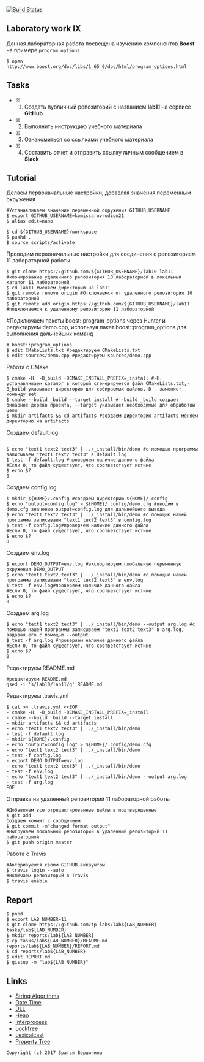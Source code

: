 [![Build Status](https://travis-ci.org/komissarovrodion21/lab08.svg?branch=master)](https://travis-ci.org/komissarovrodion21/lab08)
## Laboratory work IX


Данная лабораторная работа посвещена изучению компонентов **Boost** на примере `program_options`

```ShellSession
$ open http://www.boost.org/doc/libs/1_65_0/doc/html/program_options.html
```

## Tasks

- [X] 1. Создать публичный репозиторий с названием **lab11** на сервисе **GitHub**
- [X] 2. Выполнить инструкцию учебного материала
- [X] 3. Ознакомиться со ссылками учебного материала
- [X] 4. Составить отчет и отправить ссылку личным сообщением в **Slack**

## Tutorial
Делаем первоначальные настройки, добавляя значения переменным окружения
```ShellSession
#Устанавливаем значение переменной окружения GITHUB_USERNAME
$ export GITHUB_USERNAME=komissarovrodion21
$ alias edit=nano
```

```ShellSession
$ cd ${GITHUB_USERNAME}/workspace
$ pushd .
$ source scripts/activate
```

Проводим первоначальные настройки для соединения с репозиторием 11 лабораторной работы
```ShellSession
$ git clone https://github.com/${GITHUB_USERNAME}/lab10 lab11 #клонирование удаленного репозитория 10 лабораторной в локальный каталог 11 лабораторной
$ cd lab11 #меняем директорию на lab11
$ git remote remove origin #Отключаемся от удаленного репозитория 10 лабораторной
$ git remote add origin https://github.com/${GITHUB_USERNAME}/lab11 #подключаемся к удаленному репозиторию 11 лабораторной

```
#Подключаем пакеты boost::program_options через Hunter и редактируем demo.cpp, используя пакет boost::program_options для выполнения дальнейших команд
```ShellSession
# boost::program_options
$ edit CMakeLists.txt #редактируем CMakeLists.txt
$ edit sources/demo.cpp #редактируем sources/demo.cpp

```

Работа с CMake
```ShellSession
$ cmake -H. -B_build -DCMAKE_INSTALL_PREFIX=_install #-H. устанавливаем каталог в который сгенерируется файл CMakeLists.txt,-B_build указывает директорию для собираемых файлов,-D - заменяет команду set
$ cmake --build _build --target install #--build _build создает бинарное дерево проекта, --target указывает необходимые для обработки цели
$ mkdir artifacts && cd artifacts #создаем директорию artifacts меняем директорию на artifacts

```
Создаем default.log
```ShellSession

$ echo "text1 text2 text3" | ../_install/bin/demo #c помощью программы записываем "text1 text2 text3" в default.log
$ test -f default.log #проверяем наличие данного файла
#Если 0, то файл существует, что соответствует истине
$ echo $?
0
```
Создаем config.log
```ShellSession
$ mkdir ${HOME}/.config #создаем директорию ${HOME}/.config
$ echo "output=config.log" > ${HOME}/.config/demo.cfg #вводим в demo.cfg значение output=config.log для дальнейшего вывода
$ echo "text1 text2 text3" | ../_install/bin/demo #с помощью нашей программы записываем "text1 text2 text3" в config.log
$ test -f config.log#проверяем наличие данного файла
#Если 0, то файл существует, что соответствует истине
$ echo $?
0
```
Создаем env.log
```ShellSession
$ export DEMO_OUTPUT=env.log #экспортируем глобальную переменную окружения DEMO_OUTPUT
$ echo "text1 text2 text3" | ../_install/bin/demo #с помощью нашей программы записываем "text1 text2 text3" в env.log
$ test -f env.log#проверяем наличие данного файла
#Если 0, то файл существует, что соответствует истине
$ echo $?
0
```
Создаем arg.log
```ShellSession
$ echo "text1 text2 text3" | ../_install/bin/demo --output arg.log #с помощью нашей программы записываем "text1 text2 text3" в arg.log, задавая его с помощью --output
$ test -f arg.log #проверяем наличие данного файла
#Если 0, то файл существует, что соответствует истине
$ echo $?
0
```
Редактируем README.md
```ShellSession
#редактируем README.md
gsed -i 's/lab10/lab11/g' README.md
```
Редактируем .travis.yml
```ShellSession
$ cat >> .travis.yml <<EOF
- cmake -H. -B_build -DCMAKE_INSTALL_PREFIX=_install
- cmake --build _build --target install
- mkdir artifacts && cd artifacts
- echo "text1 text2 text3" | ../_install/bin/demo
- test -f default.log
- mkdir ${HOME}/.config
- echo "output=config.log" > ${HOME}/.config/demo.cfg
- echo "text1 text2 text3" | ../_install/bin/demo
- test -f config.log
- export DEMO_OUTPUT=env.log
- echo "text1 text2 text3" | ../_install/bin/demo
- test -f env.log
- echo "text1 text2 text3" | ../_install/bin/demo --output arg.log
- test -f arg.log
EOF
```
Отправка на удаленный репозиторий 11 лабораторной работы
```ShellSession
#Добавляем все отредактированные файлы в подтвержденные
$ git add .
Создаем коммит с сообщением
$ git commit -m"changed format output"
#Выгружаем локальный репозиторий в удаленный репозиторий 11 лабораторной
$ git push origin master
```
Работа с Travis
```ShellSession
#Авторизуемся своим GITHUB аккаунтом
$ travis login --auto
#Включаем репозиторий в Travis
$ travis enable
```

## Report

```ShellSession
$ popd
$ export LAB_NUMBER=11
$ git clone https://github.com/tp-labs/lab${LAB_NUMBER} tasks/lab${LAB_NUMBER}
$ mkdir reports/lab${LAB_NUMBER}
$ cp tasks/lab${LAB_NUMBER}/README.md reports/lab${LAB_NUMBER}/REPORT.md
$ cd reports/lab${LAB_NUMBER}
$ edit REPORT.md
$ gistup -m "lab${LAB_NUMBER}"
```

## Links

- [String Algorithms](http://www.boost.org/doc/libs/1_65_0/doc/html/string_algo.html)
- [Date Time](http://www.boost.org/doc/libs/1_65_0/doc/html/date_time.html)
- [DLL](http://www.boost.org/doc/libs/1_65_0/doc/html/boost_dll.html)
- [Heap](http://www.boost.org/doc/libs/1_65_0/doc/html/heap.html)
- [Interprocess](http://www.boost.org/doc/libs/1_65_0/doc/html/interprocess.html)
- [Lockfree](http://www.boost.org/doc/libs/1_65_0/doc/html/lockfree.html)
- [Lexicalcast](http://www.boost.org/doc/libs/1_65_0/doc/html/boost_lexical_cast.html)
- [Property Tree](http://www.boost.org/doc/libs/1_65_0/doc/html/property_tree.html)

```
Copyright (c) 2017 Братья Вершинины
```
